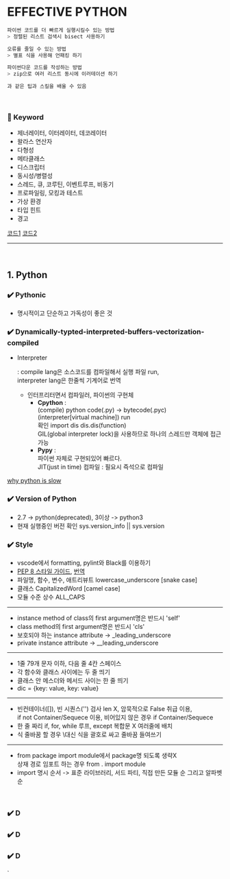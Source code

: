 # EFFECTIVE PYTHON

```bash
파이썬 코드를 더 빠르게 실행시킬수 있는 방법
> 정렬된 리스트 검색시 bisect 사용하기

오류를 줄일 수 있는 방법
> 별표 식을 사용해 언패킹 하기

파이썬다운 코드를 작성하는 방법
> zip으로 여러 리스트 동시에 이러테이션 하기

과 같은 팁과 스킬을 배울 수 있음
```

<br>

### 📌 Keyword

- 제너레이터, 이터레이터, 데코레이터
- 왈라스 연산자
- 다형성
- 메타클래스
- 디스크립터
- 동시성/병렬성
- 스레드, 큐, 코루틴, 이벤트루프, 비동기
- 프로파일링, 모킹과 테스트
- 가상 환경
- 타입 힌트
- 경고

[코드1](https://github.com/gilbutITbook/080235)
[코드2](https://github.com/bslatkin/effectivepython)

---

<br>

## 1. Python

### ✔️ Pythonic

- 명시적이고 단순하고 가독성이 좋은 것

### ✔️ Dynamically-typted-interpreted-buffers-vectorization-compiled

- Interpreter

  : compile lang은 소스코드를 컴파일해서 실행 파일 run, <br>
  interpreter lang은 한줄씩 기계어로 번역

  - 인터프리터면서 컴파일러, 파이썬의 구현체
    - **Cpython** : <br>(compile) python code(.py) -> bytecode(.pyc)<br>(interpreter[virtual machine]) run<br>확인 import dis dis.dis(function)<br>
      GIL(global interpreter lock)을 사용하므로 하나의 스레드만 객체에 접근 가능
    - **Pypy** : <br>파이썬 자체로 구현되있어 빠르다.<br>JIT(just in time) 컴파일 : 필요시 즉석으로 컴파일

[why python is slow](http://jakevdp.github.io/blog/2014/05/09/why-python-is-slow/)

### ✔️ Version of Python

- 2.7 -> python(deprecated), 3이상 -> python3
- 현재 실행중인 버전 확인 sys.version_info || sys.version

### ✔️ Style

- vscode에서 formatting, pylint와 Black를 이용하기
- [PEP 8 스타일 가이드](https://www.python.org/dev/peps/pep-0008/), [번역](https://wikidocs.net/7896)
- 파일명, 함수, 변수, 애트리뷰트 lowercase_underscore [snake case]
- 클래스 CapitalizedWord [camel case]
- 모듈 수준 상수 ALL_CAPS

---

- instance method of class의 first argument명은 반드시 'self'
- class method의 first argument명은 반드시 'cls'
- 보호되야 하는 instance attribute -> \_leading_underscore
- private instance attribute -> \_\_leading_underscore

---

- 1줄 79개 문자 이하, 다음 줄 4칸 스페이스
- 각 함수와 클래스 사이에는 두 줄 띄기
- 클래스 안 메스더와 메서드 사이는 한 줄 띄기
- dic = {key: value, key: value}

---

- 빈컨테이너([]), 빈 시퀀스('') 검사 len X, 암묵적으로 False 취급 이용, <br>
  if not Container/Sequece 이용, 비어있지 않은 경우 if Container/Sequece
- 한 줄 짜리 if, for, while 루프, except 복합문 X 여러줄에 배치
- 식 줄바꿈 할 경우 \대신 식을 괄호로 싸고 줄바꿈 들여쓰기

---

- from package import module에서 package명 되도록 생략X <br>
  상재 경로 임포트 하는 경우 from . import module
- import 명시 순서 -> 표준 라이브러리, 서드 파티, 직접 만든 모듈 순 그리고 알파벳 순

<br>

### ✔️ D

### ✔️ D

### ✔️ D

`
